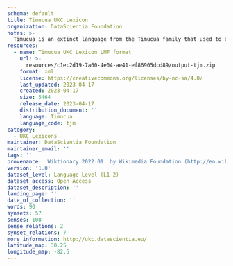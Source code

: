 ```yaml
---
schema: default
title: Timucua UKC Lexicon
organization: DataScientia Foundation
notes: >-
  Timucua is an extinct language from the Timucua family that used to be spoken in North America. The UKC Lexicon of Timucua is represented as a lexico-semantic network. It consists of words, word senses, synsets, as well as sense-level and synset-level relationships
resources:
  - name: Timucua UKC Lexicon LMF format
    url: >-
      resources/c1ec2d19-7a60-4e04-ae41-ef86905dcd89/output-tjm.zip
    format: xml
    license: https://creativecommons.org/licenses/by-nc-sa/4.0/
    last_updated: 2023-04-17
    created: 2023-04-17
    size: 5464
    release_date: 2023-04-17
    distribution_document: ''
    language: Timucua
    language_code: tjm
category:
  - UKC Lexicons
maintainer: DataScientia Foundation
maintainer_email: ''
tags: ''
provenance: 'Wiktionary 2022.01. by Wikimedia Foundation (http://en.wiktionary.org); CogNet 2.1 by Khuyagbaatar Batsuren, National University of Mongolia (http://cognet.ukc.disi.unitn.it); UniMet: Universal Metonymy 1.0 by Temuulen Khishigsuren and Gábor Bella (http://ukc.disi.unitn.it/index.php/metonymy/); Native Languages of the Americas 2021.11. by Laura Redish and Orrin Lewis (http://www.native-languages.org); Princeton WordNet 2.1 by Princeton University (https://wordnet.princeton.edu)'
version: '1.0'
dataset_level: Language Level (L1-2)
dataset_access: Open Access
dataset_description: ''
landing_page: ''
date_of_collection: ''
words: 90
synsets: 57
senses: 108
sense_relations: 2
synset_relations: 7
more_information: http://ukc.datascientia.eu/
latitude_map: 30.25
longitude_map: -82.5
---
```

